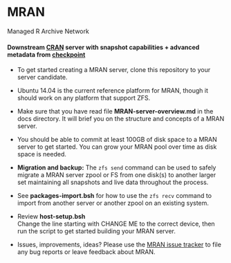 MRAN
====

Managed R Archive Network

#### Downstream [CRAN](http://cran.r-project.org/) server with snapshot capabilities + advanced metadata from [checkpoint](https://github.com/RevolutionAnalytics.com/checkpoint)

* To get started creating a MRAN server, clone this repository to your server
candidate.

* Ubuntu 14.04 is the current reference platform for MRAN, though it should
work on any platform that support ZFS.

* Make sure that you have read file **MRAN-server-overview.md** in the docs
directory. It will brief you on the structure and concepts of a MRAN server.

* You should be able to commit at least 100GB of disk space to a MRAN server to
get started. You can grow your MRAN pool over time as disk space is needed.  

* **Migration and backup:** The `zfs send` command can be used to safely
migrate a MRAN server zpool or FS from one disk(s) to another larger set maintaining
all snapshots and live data throughout the process.  

* See **packages-import.bsh** for how to use the `zfs recv` command to import
from another server or another zpool on an existing system.

* Review **host-setup.bsh**  
Change the line starting with CHANGE ME to the correct device, then run the
script to get started building your MRAN server.

* Issues, improvements, ideas? Please use the [MRAN issue tracker](https://github.com/RevolutionAnalytics/MRAN/issues)
to file any bug reports or leave feedback about MRAN.
